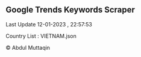 

## Google Trends Keywords Scraper 
 
Last Update 12-01-2023 , 22:57:53

Country List :
VIETNAM.json



© Abdul Muttaqin 
